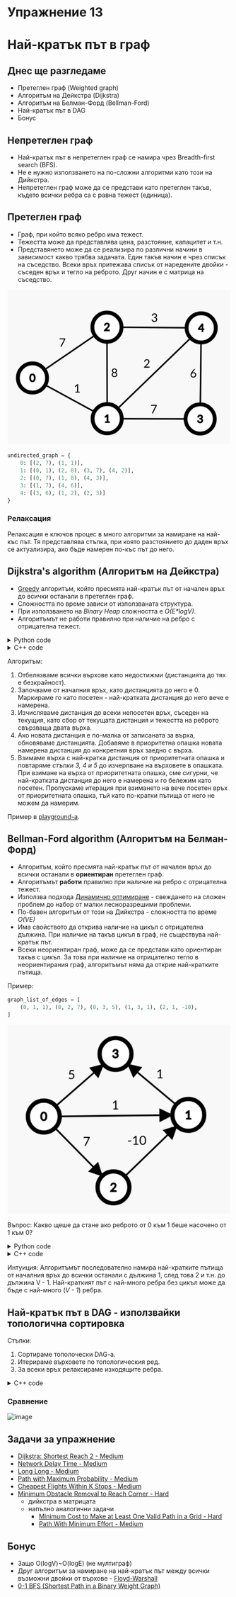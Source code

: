 # Упражнение 13

# Най-кратък път в граф

## Днес ще разгледаме

- Претеглен граф (Weighted graph)
- Алгоритъм на Дейкстра (Dijkstra)
- Алгоритъм на Белман-Форд (Bellman-Ford)
- Най-кратък път в DAG
- Бонус

## Непретеглен граф

- Най-кратък път в непретеглен граф се намира чрез Breadth-first search (BFS).
- Не е нужно използването на по-сложни алгоритми като този на Дийкстра.
- Непретеглен граф може да се представи като претеглен такъв, където всички ребра са с равна тежест (единица).

## Претеглен граф

- Граф, при който всяко ребро има тежест.
- Тежестта може да представлява цена, разстояние, капацитет и т.н.
- Представянето може да се реализира по различни начини в зависимост какво трябва задачата. Един такъв начин е чрез списък на съседство. Всеки връх притежава списък от наредените двойки - съседен връх и тегло на реброто. Друг начин е с матрица на съседство.

![Dijkstra undirected graph example](media/dijkstra_undirected_graph.png)

```python
undirected_graph = {
    0: [(2, 7), (1, 1)],
    1: [(0, 1), (2, 8), (3, 7), (4, 2)],
    2: [(0, 7), (1, 8), (4, 3)],
    3: [(1, 7), (4, 6)],
    4: [(3, 6), (1, 2), (2, 3)]    
}
```

### Релаксация
Релаксация е ключов процес в много алгоритми за намиране на най-къс път. Тя представлява стъпка, при която разстоянието до даден връх се актуализира, ако бъде намерен по-къс път до него.

## Dijkstra's algorithm (Алгоритъм на Дейкстра)

- [Greedy](https://en.wikipedia.org/wiki/Greedy_algorithm) алгоритъм, който пресмята най-кратък път от начален връх до всички останали в претеглен граф.
- Сложността по време зависи от използваната структура.
- При използването на *Binary Heap* сложността е *O(E\*logV)*.
- Алгоритъмът не работи правилно при наличие на ребро с отрицателна тежест.


<details>
  <summary>Python code</summary>

```python
from heapq import heappop, heappush

INF = float('infinity')

def dijkstra(start, V, graph):
    distances = [INF] * V
    distances[start] = 0

    visited = set()
    
    pq = [(0, start)]
    
    while pq:
        total_weight, current = heappop(pq)
        
        if current in visited:
            continue
        visited.add(current)
        
        for neighb, added_weight in graph[current]:
            if neighb in visited:
                continue
                
            new_weight = total_weight + added_weight
            
            if distances[neighb] == INF or new_weight < distances[neighb]:
                distances[neighb] = new_weight
                heappush(pq, (new_weight, neighb))
    
    return distances

dijkstra(0, 5, undirected_graph) # [0, 1, 6, 8, 3]
```


</details>


<details>
  <summary>C++ code</summary>

```c++
struct Edge {
    int to, weight;
};

struct Node {
	int index, distance;

	bool operator<(const Node& other) const {
		return distance > other.distance;
	}
};

std::vector<int> dijkstra(int start, int V, std::unordered_map<int, std::vector<Edge>>& graph) {
    std::vector<int> distances(V, INT_MAX);
    distances[start] = 0;

    std::unordered_set<int> visited;
    std::priority_queue<Node> nextToProcess;
    nextToProcess.push({ start, 0 });

    while (!nextToProcess.empty()) {
        auto currentNode = nextToProcess.top();
        nextToProcess.pop();

        if (visited.count(currentNode.index)) continue;
        visited.insert(currentNode.index);

        for (const auto& edge : graph[currentNode.index]) {
            if (visited.count(edge.to)) continue;

            int newWeight = currentNode.distance + edge.weight;
            if (newWeight < distances[edge.to]) {
                distances[edge.to] = newWeight;
                nextToProcess.push({ edge.to, newWeight });
            }
        }
    }

    return distances;
}
```
  
</details>

Алгоритъм:
1. Отбелязваме всички върхове като недостижми (дистанцията до тях е безкрайност).
2. Започваме от началния връх, като дистанцията до него е 0. Маркираме го като посетен - най-кратката дистанция до него вече е намерена.
3. Изчисляваме дистанция до всеки непосетен връх, съседен на текущия, като сбор от текущата дистанция и тежестта на реброто свързваща двата върха.
4. Ако новата дистанция е по-малка от записаната за върха, обновяваме дистанцията. Добавяме в приоритетна опашка новата намерена дистанция до конкретния връх заедно с върха.
5. Взимаме върха с най-кратка дистанция от приоритетната опашка и повтаряме *стъпки 3, 4 и 5* до изчерпване на върховете в опашката. При взимане на върха от приоритетната опашка,
сме сигурни, че най-кратката дистанция до него е намерена и го бележим като посетен. Пропускаме итерация при взимането на вече посетен връх от приоритетната опашка, тъй като по-кратки пътища от него не можем да намерим.

Пример в [playground-а](playground_13.ipynb).

## Bellman-Ford algorithm (Алгоритъм на Белман-Форд)

- Алгоритъм, който пресмята най-кратък път от начален връх до всички останали в **ориентиран** претеглен граф.
- Алгоритъмът **работи** правилно при наличие на ребро с отрицателна тежест.
- Използва подхода [Динамично оптимиране](https://en.wikipedia.org/wiki/Dynamic_programming) - свеждането на сложен проблем до набор от малки лесноразрешими проблеми.
- По-бавен алгоритъм от този на Дийкстра - сложността по време *O(VE)*
- Има свойството да открива наличие на цикъл с отрицателна дължина. При наличие на такъв цикъл в граф, не съществува най-кратък път.
- Всеки неориентиран граф, може да се представи като ориентиран такъв с цикъл. За това при наличие на отрицателно тегло в неориентирания граф, алгоритъмът няма да открие най-кратките пътища.

Пример:
```python
graph_list_of_edges = [
    (0, 1, 1), (0, 2, 7), (0, 3, 5), (1, 3, 1), (2, 1, -10),
]
```

![Dijkstra negative edge graph example](media/dijkstra_negative_edge_graph.png)

Въпрос: Какво щеше да стане ако реброто от 0 към 1 беше насочено от 1 към 0? 

<details>
  <summary>Python code</summary>

```python
INF = float('infinity')

def bellman_ford(start, V, graph):
    distances = [INF] * V
    distances[start] = 0
    
    for _ in range(V - 1):
        for x, y, w in graph: # O(E)
            if distances[y] != INF
                distances[y] = min(distances[y], distances[x] + w)

    for x, y, w in graph: 
        if distances[x] + w < distances[y]:
            raise Exception("Graph has a negative cycle")

    return distances

bellman_ford(0, 4, graph_list_of_edges) # [0, -3, 7, -2]
```

</details>


<details>
  <summary>C++ code</summary>

```c++
struct Edge {
    int from, to, weight;
};

std::vector<int> bellman_ford(int start, int nodesCount, const std::vector<Edge>& edges) {
    std::vector<int> distances(nodesCount, INT_MAX);
    distances[start] = 0;

    for (int i = 0; i < nodesCount - 1; ++i) {
        for (const auto& edge : edges) {
            if (distances[edge.from] != INT_MAX && distances[edge.from] + edge.weight < distances[edge.to]) {
                distances[edge.to] = distances[edge.from] + edge.weight;
            }
        }
    }

    for (const auto& edge : edges) {
        if (distances[edge.from] != INT_MAX && distances[edge.from] + edge.weight < distances[edge.to]) {
            throw std::logic_error("Oh, no negative cycle...");
        }
    }

    return distances;
}
```

</details>

Интуиция: Алгоритъмът последователно намира най-кратките пътища от началния връх до всички останали с дължина 1, след това 2 и т.н. до дължина V - 1. Най-краткият път с най-много ребра без цикъл може да бъде с най-много (*V - 1*) ребра.

## Най-кратък път в DAG - използвайки топологична сортировка
Стъпки:
1. Сортираме тополочески DAG-a. 
2. Итерираме върховете по топологическия ред.
3. За всеки връх релаксираме изходящите ребра.


<details>
  <summary>C++ code</summary>

```c++

struct Edge {
    int to, weight;
};

void topologicalSort(
    int current,
    const std::unordered_map<int, std::vector<Edge>>& graph,
    std::vector<bool>& visited,
    std::stack<int>& topologicalSortStack
) {
    visited[current] = true;
    if (graph.find(current) != graph.end()) {
        for (const auto& edge : graph.at(current)) {
            if (!visited[edge.to]) {
                topologicalSort(edge.to, graph, visited, topologicalSortStack);
            }
        }
    }
    topologicalSortStack.push(current);
}

std::vector<int> dagShortedPath(int start, int V, const std::unordered_map<int, std::vector<Edge>>& graph) {
    std::vector<int> distances(V, INT_MAX);
    distances[start] = 0;

    std::stack<int> topologicalSortStack;
    std::vector<bool> visited(V, false);

    for (int i = 0; i < V; i++) {
        if (!visited[i]) {
            topologicalSort(i, graph, visited, topologicalSortStack);
        }
    }

    while (!topologicalSortStack.empty()) {
        int u = topologicalSortStack.top();
        topologicalSortStack.pop();

        if (distances[u] != INT_MAX && graph.find(u) != graph.end()) {
            for (const auto& edge : graph.at(u)) {
                if (distances[u] + edge.weight < distances[edge.to]) {
                    distances[edge.to] = distances[u] + edge.weight;
                }
            }
        }
    }

    return distances;
}

```

</details>

### Сравнение
![image](https://github.com/user-attachments/assets/e95779e7-d34e-4799-8938-bb37246f27a8)


## Задачи за упражнение

- [Dijkstra: Shortest Reach 2 - Medium](https://www.hackerrank.com/challenges/dijkstrashortreach/problem)
- [Network Delay Time - Medium](https://leetcode.com/problems/network-delay-time)
- [Long Long - Medium](https://www.hackerrank.com/contests/sda-hw-11/challenges/long-long)
- [Path with Maximum Probability - Medium](https://leetcode.com/problems/path-with-maximum-probability)
- [Cheapest Flights Within K Stops - Medium](https://leetcode.com/problems/cheapest-flights-within-k-stops/)
- [Minimum Obstacle Removal to Reach Corner - Hard](https://leetcode.com/problems/minimum-obstacle-removal-to-reach-corner/)
  - дийкстра в матрицата
  - напълно аналогични задачи
    - [Minimum Cost to Make at Least One Valid Path in a Grid - Hard](https://leetcode.com/problems/minimum-cost-to-make-at-least-one-valid-path-in-a-grid)
    - [Path With Minimum Effort - Medium](https://leetcode.com/problems/path-with-minimum-effort/)

## Бонус
- Защо O(logV)~O(logE) (не мултиграф)
- Друг алгоритъм за намиране на най-кратък път между всички възможни двойки от върхове - [Floyd-Warshall](https://en.wikipedia.org/wiki/Floyd%E2%80%93Warshall_algorithm)
- [0-1 BFS (Shortest Path in a Binary Weight Graph)](https://www.geeksforgeeks.org/0-1-bfs-shortest-path-binary-graph/)

